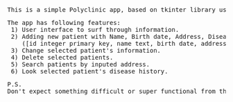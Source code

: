 <pre>
This is a simple Polyclinic app, based on tkinter library user interface and using database to store diffenrent information.
</pre>
<pre>
The app has following features:
 1) User interface to surf through information.
 2) Adding new patient with Name, Birth date, Address, Disease history fileds 
    ([id integer primary key, name text, birth date, address text, history text] in database).
 3) Change selected patient's information.
 4) Delete selected patients.
 5) Search patients by inputed address.
 6) Look selected patient's disease history.
</pre>
<pre>
P.S.
Don't expect something difficult or super functional from this app because it was more exercisable than serious. Thanks.
</pre>
